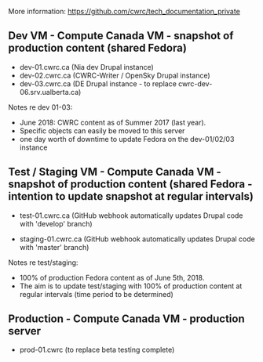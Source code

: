 More information: https://github.com/cwrc/tech_documentation_private

Dev VM - Compute Canada VM - snapshot of production content (shared Fedora)
--

* dev-01.cwrc.ca (Nia dev Drupal instance) 
* dev-02.cwrc.ca (CWRC-Writer / OpenSky Drupal instance)
* dev-03.cwrc.ca (DE Drupal instance - to replace cwrc-dev-06.srv.ualberta.ca)

Notes re dev 01-03:
* June 2018: CWRC content as of Summer 2017 (last year). 
* Specific objects can easily be moved to this server 
* one day worth of downtime to update Fedora on the dev-01/02/03 instance

Test / Staging VM - Compute Canada VM - snapshot of production content (shared Fedora - intention to update snapshot at regular intervals)
--

* test-01.cwrc.ca (GitHub webhook automatically updates Drupal code with 'develop' branch)

* staging-01.cwrc.ca (GitHub webhook automatically updates Drupal code with 'master' branch)

Notes re test/staging: 
* 100% of production Fedora content as of June 5th, 2018. 
* The aim is to update test/staging with 100% of production content at regular intervals (time period to be determined)

Production - Compute Canada VM - production server
--
* prod-01.cwrc (to replace beta testing complete)
